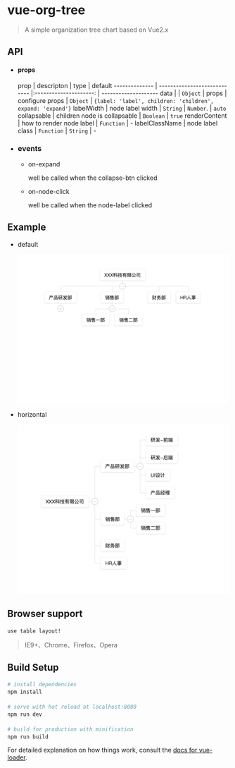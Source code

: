 # vue-org-tree

> A simple organization tree chart based on Vue2.x

## API

  * #### props


     prop      |     descripton               |  type                  |       default
-------------- | ---------------------------- |:---------------------: | --------------------
data           |                              | `Object`               | 
props          |  configure props             | `Object`               | `{label: 'label', children: 'children', expand: 'expand'}`
labelWidth     |  node label width            | `String` \| `Number`.  | `auto` 
collapsable    | children node is collapsable | `Boolean`              | `true`
renderContent  | how to render node label     | `Function`             |     -
labelClassName | node label class             | `Function` \| `String` |     -


  * ### events

    - on-expand
       
      well be called when the collapse-btn clicked
       

    - on-node-click
  
      well be called when the node-label clicked



## Example

- default

  ![](./images/default.png)

- horizontal

  ![](./images/horizontal.png)

## Browser support

    use table layout!

> IE9+、Chrome、Firefox、Opera

## Build Setup

``` bash
# install dependencies
npm install

# serve with hot reload at localhost:8080
npm run dev

# build for production with minification
npm run build
```

For detailed explanation on how things work, consult the [docs for vue-loader](http://vuejs.github.io/vue-loader).
